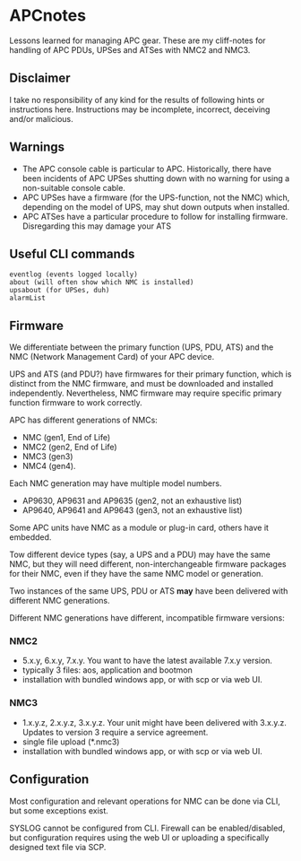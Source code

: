 # APCnotes
Lessons learned for managing APC gear. These are my cliff-notes for handling of APC PDUs, UPSes and ATSes with NMC2 and NMC3.

## Disclaimer
I take no responsibility of any kind for the results of following hints or instructions here. Instructions may be incomplete, incorrect, deceiving and/or malicious.

## Warnings
- The APC console cable is particular to APC. Historically, there have been incidents of APC UPSes shutting down with no warning for using a non-suitable console cable.
- APC UPSes have a firmware (for the UPS-function, not the NMC) which, depending on the model of UPS, may shut down outputs when installed.
- APC ATSes have a particular procedure to follow for installing firmware. Disregarding this may damage your ATS

## Useful CLI commands
```
eventlog (events logged locally)
about (will often show which NMC is installed)
upsabout (for UPSes, duh)
alarmList
```

## Firmware
We differentiate between the primary function (UPS, PDU, ATS)   and    the NMC (Network Management Card) of your APC device.

UPS and ATS (and PDU?) have firmwares for their primary function, which is distinct from the NMC firmware, and must be downloaded and installed independently.
Nevertheless, NMC firmware may require specific primary function firmware to work correctly.

APC has different generations of NMCs: 
- NMC  (gen1, End of Life)
- NMC2 (gen2, End of Life)
- NMC3 (gen3)
- NMC4 (gen4).

Each NMC generation may have multiple model numbers.  
- AP9630, AP9631 and AP9635 (gen2, not an exhaustive list)
- AP9640, AP9641 and AP9643 (gen3, not an exhaustive list)

Some APC units have NMC as a module or plug-in card, others have it embedded.

Tow different device types (say, a UPS and a PDU) may have the same NMC, but they will need different, non-interchangeable firmware packages for their NMC, even if they have the same NMC model or generation.

Two instances of the same UPS, PDU or ATS **may** have been delivered with different NMC generations.

Different NMC generations have different, incompatible firmware versions:

### NMC2
- 5.x.y, 6.x.y, 7.x.y.   You want to have the latest available 7.x.y version.
- typically 3 files: aos, application and bootmon
- installation with bundled windows app, or with scp or via web UI.

### NMC3 
- 1.x.y.z, 2.x.y.z, 3.x.y.z. Your unit might have been delivered with 3.x.y.z. Updates to version 3 require a service agreement.
- single file upload (*.nmc3)
- installation with bundled windows app, or with scp or via web UI.



## Configuration
Most configuration and relevant operations for NMC can be done via CLI, but some exceptions exist.

SYSLOG cannot be configured from CLI.
Firewall can be enabled/disabled, but configuration requires using the web UI or uploading a specifically designed text file via SCP.
